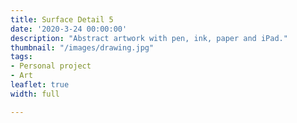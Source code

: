 ```yaml
---
title: Surface Detail 5
date: '2020-3-24 00:00:00'
description: "Abstract artwork with pen, ink, paper and iPad."
thumbnail: "/images/drawing.jpg"
tags:
- Personal project
- Art
leaflet: true
width: full

---
```

<div id="image-map"></div>

<script>
    // Using leaflet.js to pan and zoom a big image.

    // create the slippy map
    var map = L.map('image-map', {
      minZoom: 1,
      maxZoom: 5,
      center: [0, 0],
      zoom: 1,
      crs: L.CRS.Simple
    });

    // dimensions of the image
    var w = 5000,
        h = 5000,
        url = '/images/surface-detail.jpg';

    // calculate the edges of the image, in coordinate space
    var southWest = map.unproject([0, h], map.getMaxZoom()-1);
    var northEast = map.unproject([w, 0], map.getMaxZoom()-1);
    var bounds = new L.LatLngBounds(southWest, northEast);

    // add the image overlay, 
    // so that it covers the entire map
    L.imageOverlay(url, bounds).addTo(map);

    // tell leaflet that the map is exactly as big as the image
    map.setMaxBounds(bounds);
    map.addControl(new L.Control.Fullscreen());
</script>


